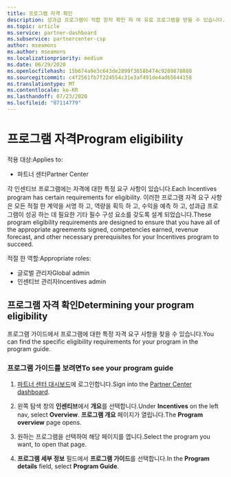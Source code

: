 ```yaml
---
title: 프로그램 자격 확인
description: 성과급 프로그램이 적합 한지 확인 하 여 유료 프로그램을 받을 수 있습니다.
ms.topic: article
ms.service: partner-dashboard
ms.subservice: partnercenter-csp
author: mseamons
ms.author: mseamons
ms.localizationpriority: medium
ms.date: 06/29/2020
ms.openlocfilehash: 15b674a9e3c643de2899f3658b474c9209878880
ms.sourcegitcommit: c4f2561fb7f224554c31e3af491de4ad65644158
ms.translationtype: MT
ms.contentlocale: ko-KR
ms.lasthandoff: 07/23/2020
ms.locfileid: "87114779"
---
```

# <a name="program-eligibility"></a><span data-ttu-id="3298a-103">프로그램 자격</span><span class="sxs-lookup"><span data-stu-id="3298a-103">Program eligibility</span></span>

<span data-ttu-id="3298a-104">적용 대상:</span><span class="sxs-lookup"><span data-stu-id="3298a-104">Applies to:</span></span>

- <span data-ttu-id="3298a-105">파트너 센터</span><span class="sxs-lookup"><span data-stu-id="3298a-105">Partner Center</span></span>

<span data-ttu-id="3298a-106">각 인센티브 프로그램에는 자격에 대한 특정 요구 사항이 있습니다.</span><span class="sxs-lookup"><span data-stu-id="3298a-106">Each Incentives program has certain requirements for eligibility.</span></span> <span data-ttu-id="3298a-107">이러한 프로그램 자격 요구 사항은 모든 적절 한 계약을 서명 하 고, 역량을 획득 하 고, 수익을 예측 하 고, 성과급 프로그램이 성공 하는 데 필요한 기타 필수 구성 요소를 갖도록 설계 되었습니다.</span><span class="sxs-lookup"><span data-stu-id="3298a-107">These program eligibility requirements are designed to ensure that you have all of the appropriate agreements signed, competencies earned, revenue forecast, and other necessary prerequisites for your Incentives program to succeed.</span></span>

<span data-ttu-id="3298a-108">적절 한 역할:</span><span class="sxs-lookup"><span data-stu-id="3298a-108">Appropriate roles:</span></span>

- <span data-ttu-id="3298a-109">글로벌 관리자</span><span class="sxs-lookup"><span data-stu-id="3298a-109">Global admin</span></span>
- <span data-ttu-id="3298a-110">인센티브 관리자</span><span class="sxs-lookup"><span data-stu-id="3298a-110">Incentives admin</span></span>

## <a name="determining-your-program-eligibility"></a><span data-ttu-id="3298a-111">프로그램 자격 확인</span><span class="sxs-lookup"><span data-stu-id="3298a-111">Determining your program eligibility</span></span>

<span data-ttu-id="3298a-112">프로그램 가이드에서 프로그램에 대한 특정 자격 요구 사항을 찾을 수 있습니다.</span><span class="sxs-lookup"><span data-stu-id="3298a-112">You can find the specific eligibility requirements for your program in the program guide.</span></span> 

### <a name="to-see-your-program-guide"></a><span data-ttu-id="3298a-113">프로그램 가이드를 보려면</span><span class="sxs-lookup"><span data-stu-id="3298a-113">To see your program guide</span></span>

1. <span data-ttu-id="3298a-114">[파트너 센터 대시보드](https://partner.microsoft.com/dashboard/)에 로그인합니다.</span><span class="sxs-lookup"><span data-stu-id="3298a-114">Sign into the [Partner Center dashboard](https://partner.microsoft.com/dashboard/).</span></span>

2. <span data-ttu-id="3298a-115">왼쪽 탐색 창의 **인센티브**에서 **개요**를 선택합니다.</span><span class="sxs-lookup"><span data-stu-id="3298a-115">Under **Incentives** on the left nav, select **Overview**.</span></span> <span data-ttu-id="3298a-116">**프로그램 개요** 페이지가 열립니다.</span><span class="sxs-lookup"><span data-stu-id="3298a-116">The **Program overview** page opens.</span></span>

3. <span data-ttu-id="3298a-117">원하는 프로그램을 선택하여 해당 페이지를 엽니다.</span><span class="sxs-lookup"><span data-stu-id="3298a-117">Select the program you want, to open that page.</span></span>

4. <span data-ttu-id="3298a-118">**프로그램 세부 정보** 필드에서 **프로그램 가이드**를 선택합니다.</span><span class="sxs-lookup"><span data-stu-id="3298a-118">In the **Program details** field, select **Program Guide**.</span></span>
